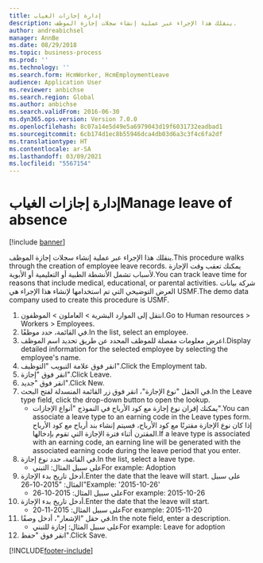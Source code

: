 ```yaml
---
title: إدارة إجازات الغياب
description: ينقلك هذا الإجراء عبر عملية إنشاء سجلات إجازة الموظف.
author: andreabichsel
manager: AnnBe
ms.date: 08/29/2018
ms.topic: business-process
ms.prod: ''
ms.technology: ''
ms.search.form: HcmWorker, HcmEmploymentLeave
audience: Application User
ms.reviewer: anbichse
ms.search.region: Global
ms.author: anbichse
ms.search.validFrom: 2016-06-30
ms.dyn365.ops.version: Version 7.0.0
ms.openlocfilehash: 8c07a14e5d49e5a6979043d19f6031732eadbad1
ms.sourcegitcommit: 6cb174d1ec8b55946dca4db03d6a3c3f4c6fa2df
ms.translationtype: HT
ms.contentlocale: ar-SA
ms.lasthandoff: 03/09/2021
ms.locfileid: "5567154"
---
```

# <a name="manage-leave-of-absence"></a><span data-ttu-id="d87b8-103">إدارة إجازات الغياب</span><span class="sxs-lookup"><span data-stu-id="d87b8-103">Manage leave of absence</span></span>

[!include [banner](../../includes/banner.md)]

<span data-ttu-id="d87b8-104">ينقلك هذا الإجراء عبر عملية إنشاء سجلات إجازة الموظف.</span><span class="sxs-lookup"><span data-stu-id="d87b8-104">This procedure walks through the creation of employee leave records.</span></span> <span data-ttu-id="d87b8-105">يمكنك تعقب وقت الإجازة لأسباب تشمل الأنشطة الطبية أو التعليمية أو الأبوية.</span><span class="sxs-lookup"><span data-stu-id="d87b8-105">You can track leave time for reasons that include medical, educational, or parental activities.</span></span> <span data-ttu-id="d87b8-106">شركة بيانات العرض التوضيحي التي تم استخدامها لإنشاء هذا الإجراء هي USMF.</span><span class="sxs-lookup"><span data-stu-id="d87b8-106">The demo data company used to create this procedure is USMF.</span></span>

1. <span data-ttu-id="d87b8-107">انتقل إلى الموارد البشرية > العاملون > الموظفون.</span><span class="sxs-lookup"><span data-stu-id="d87b8-107">Go to Human resources > Workers > Employees.</span></span>
2. <span data-ttu-id="d87b8-108">في القائمة، حدد موظفًا.</span><span class="sxs-lookup"><span data-stu-id="d87b8-108">In the list, select an employee.</span></span>
3. <span data-ttu-id="d87b8-109">اعرض معلومات مفصلة للموظف المحدد عن طريق تحديد اسم الموظف.</span><span class="sxs-lookup"><span data-stu-id="d87b8-109">Display detailed information for the selected employee by selecting the employee's name.</span></span>
4. <span data-ttu-id="d87b8-110">انقر فوق علامة التبويب "التوظيف‬‬".</span><span class="sxs-lookup"><span data-stu-id="d87b8-110">Click the Employment tab.</span></span>
5. <span data-ttu-id="d87b8-111">انقر فوق "إجازة".</span><span class="sxs-lookup"><span data-stu-id="d87b8-111">Click Leave.</span></span>
6. <span data-ttu-id="d87b8-112">انقر فوق "جديد".</span><span class="sxs-lookup"><span data-stu-id="d87b8-112">Click New.</span></span>
7. <span data-ttu-id="d87b8-113">في الحقل "نوع الإجازة"، انقر فوق زر القائمة المنسدلة لفتح البحث.</span><span class="sxs-lookup"><span data-stu-id="d87b8-113">In the Leave type field, click the drop-down button to open the lookup.</span></span>
    * <span data-ttu-id="d87b8-114">يمكنك إقران نوع إجازة مع كود الأرباح في النموذج "أنواع الإجازات".</span><span class="sxs-lookup"><span data-stu-id="d87b8-114">You can associate a leave type to an earning code in the Leave types form.</span></span> <span data-ttu-id="d87b8-115">إذا كان نوع الإجازة مقترنًا مع كود الأرباح، فسيتم إنشاء بند أرباح مع كود الأرباح المقترن أثناء فترة الإجازة التي تقوم بإدخالها.</span><span class="sxs-lookup"><span data-stu-id="d87b8-115">If a leave type is associated with an earning code, an earning line will be generated with the associated earning code during the leave period that you enter.</span></span>  
8. <span data-ttu-id="d87b8-116">في القائمة، حدد نوع إجازة.</span><span class="sxs-lookup"><span data-stu-id="d87b8-116">In the list, select a leave type.</span></span> 
    * <span data-ttu-id="d87b8-117">على سبيل المثال: التبني</span><span class="sxs-lookup"><span data-stu-id="d87b8-117">For example: Adoption</span></span>  
9. <span data-ttu-id="d87b8-118">أدخل تاريخ بدء الإجازة.</span><span class="sxs-lookup"><span data-stu-id="d87b8-118">Enter the date that the leave will start.</span></span> <span data-ttu-id="d87b8-119">على سبيل المثال: "2015-10-26"</span><span class="sxs-lookup"><span data-stu-id="d87b8-119">Example: '2015-10-26'</span></span>
    * <span data-ttu-id="d87b8-120">على سبيل المثال: 2015-10-26</span><span class="sxs-lookup"><span data-stu-id="d87b8-120">For example:  2015-10-26</span></span>  
10. <span data-ttu-id="d87b8-121">أدخل تاريخ بدء الإجازة.</span><span class="sxs-lookup"><span data-stu-id="d87b8-121">Enter the date that the leave will start.</span></span> 
    * <span data-ttu-id="d87b8-122">على سبيل المثال: 2015-11-20</span><span class="sxs-lookup"><span data-stu-id="d87b8-122">For example:  2015-11-20</span></span>  
11. <span data-ttu-id="d87b8-123">في حقل "الإشعار"، أدخل وصفًا.</span><span class="sxs-lookup"><span data-stu-id="d87b8-123">In the note field, enter a description.</span></span>
    * <span data-ttu-id="d87b8-124">على سبيل المثال: إجازة للتبني</span><span class="sxs-lookup"><span data-stu-id="d87b8-124">For example: Leave for adoption</span></span>  
12. <span data-ttu-id="d87b8-125">انقر فوق "حفظ".</span><span class="sxs-lookup"><span data-stu-id="d87b8-125">Click Save.</span></span>



[!INCLUDE[footer-include](../../../../includes/footer-banner.md)]